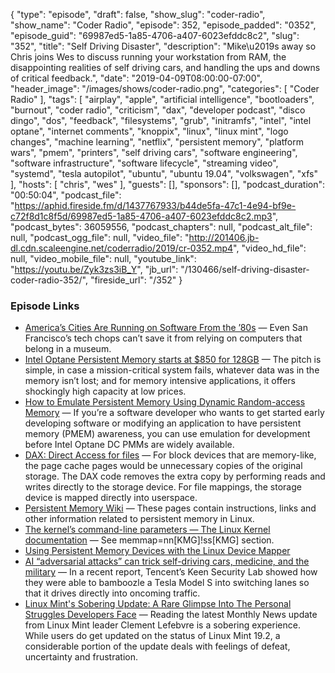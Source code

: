 {
  "type": "episode",
  "draft": false,
  "show_slug": "coder-radio",
  "show_name": "Coder Radio",
  "episode": 352,
  "episode_padded": "0352",
  "episode_guid": "69987ed5-1a85-4706-a407-6023efddc8c2",
  "slug": "352",
  "title": "Self Driving Disaster",
  "description": "Mike\u2019s away so Chris joins Wes to discuss running your workstation from RAM, the disappointing realities of self driving cars, and handling the ups and downs of critical feedback.",
  "date": "2019-04-09T08:00:00-07:00",
  "header_image": "/images/shows/coder-radio.png",
  "categories": [
    "Coder Radio"
  ],
  "tags": [
    "airplay",
    "apple",
    "artificial intelligence",
    "bootloaders",
    "burnout",
    "coder radio",
    "criticism",
    "dax",
    "developer podcast",
    "disco dingo",
    "dos",
    "feedback",
    "filesystems",
    "grub",
    "initramfs",
    "intel",
    "intel optane",
    "internet comments",
    "knoppix",
    "linux",
    "linux mint",
    "logo changes",
    "machine learning",
    "netflix",
    "persistent memory",
    "platform wars",
    "pmem",
    "printers",
    "self driving cars",
    "software engineering",
    "software infrastructure",
    "software lifecycle",
    "streaming video",
    "systemd",
    "tesla autopilot",
    "ubuntu",
    "ubuntu 19.04",
    "volkswagen",
    "xfs"
  ],
  "hosts": [
    "chris",
    "wes"
  ],
  "guests": [],
  "sponsors": [],
  "podcast_duration": "00:50:04",
  "podcast_file": "https://aphid.fireside.fm/d/1437767933/b44de5fa-47c1-4e94-bf9e-c72f8d1c8f5d/69987ed5-1a85-4706-a407-6023efddc8c2.mp3",
  "podcast_bytes": 36059556,
  "podcast_chapters": null,
  "podcast_alt_file": null,
  "podcast_ogg_file": null,
  "video_file": "http://201406.jb-dl.cdn.scaleengine.net/coderradio/2019/cr-0352.mp4",
  "video_hd_file": null,
  "video_mobile_file": null,
  "youtube_link": "https://youtu.be/Zyk3zs3iB_Y",
  "jb_url": "/130466/self-driving-disaster-coder-radio-352/",
  "fireside_url": "/352"
}


### Episode Links

  * [America’s Cities Are Running on Software From the ’80s](https://www.bloomberg.com/news/articles/2019-02-28/america-s-cities-are-running-on-software-from-the-80s "America’s Cities Are Running on Software From the ’80s") — Even San Francisco’s tech chops can’t save it from relying on computers that belong in a museum.
  * [Intel Optane Persistent Memory starts at $850 for 128GB](https://www.techspot.com/news/79543-intel-optane-persistent-memory-starts-850-128gb.html "Intel Optane Persistent Memory starts at $850 for 128GB") — The pitch is simple, in case a mission-critical system fails, whatever data was in the memory isn’t lost; and for memory intensive applications, it offers shockingly high capacity at low prices.
  * [How to Emulate Persistent Memory Using Dynamic Random-access Memory](https://software.intel.com/en-us/articles/how-to-emulate-persistent-memory-on-an-intel-architecture-server "How to Emulate Persistent Memory Using Dynamic Random-access Memory") — If you’re a software developer who wants to get started early developing software or modifying an application to have persistent memory (PMEM) awareness, you can use emulation for development before Intel Optane DC PMMs are widely available.
  * [DAX: Direct Access for files](https://www.kernel.org/doc/Documentation/filesystems/dax.txt "DAX: Direct Access for files") — For block devices that are memory-like, the page cache pages would be unnecessary copies of the original storage. The DAX code removes the extra copy by performing reads and writes directly to the storage device. For file mappings, the storage device is mapped directly into userspace.
  * [Persistent Memory Wiki](https://nvdimm.wiki.kernel.org/ "Persistent Memory Wiki") — These pages contain instructions, links and other information related to persistent memory in Linux. 
  * [The kernel’s command-line parameters — The Linux Kernel documentation](https://www.kernel.org/doc/html/v5.0/admin-guide/kernel-parameters.html "The kernel’s command-line parameters — The Linux Kernel documentation") — See memmap=nn[KMG]!ss[KMG] section.
  * [Using Persistent Memory Devices with the Linux Device Mapper](https://pmem.io/2018/05/15/using_persistent_memory_devices_with_the_linux_device_mapper.html "Using Persistent Memory Devices with the Linux Device Mapper")
  * [AI “adversarial attacks” can trick self-driving cars, medicine, and the military](https://www.vox.com/future-perfect/2019/4/8/18297410/ai-adversarial-machine-learning-self-driving-cars-tesla-stickers-medicine-military "AI “adversarial attacks” can trick self-driving cars, medicine, and the military") — In a recent report, Tencent’s Keen Security Lab showed how they were able to bamboozle a Tesla Model S into switching lanes so that it drives directly into oncoming traffic. 
  * [Linux Mint's Sobering Update: A Rare Glimpse Into The Personal Struggles Developers Face](https://www.forbes.com/sites/jasonevangelho/2019/04/08/linux-mint-sobering-update-developer-struggles-community/#5824ee472c13 "Linux Mint's Sobering Update: A Rare Glimpse Into The Personal Struggles Developers Face") — Reading the latest Monthly News update from Linux Mint leader Clement Lefebvre is a sobering experience. While users do get updated on the status of Linux Mint 19.2, a considerable portion of the update deals with feelings of defeat, uncertainty and frustration. 


